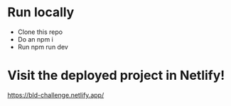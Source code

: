 # Run locally

- Clone this repo
- Do an npm i
- Run npm run dev

# Visit the deployed project in Netlify!
https://bld-challenge.netlify.app/
